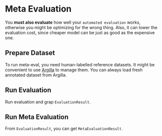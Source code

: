 # Meta Evaluation
You **must also evaluate** how well your `automated evaluation` works, otherwise you might be optimizing for the wrong thing. Also, it can lower the evaluation cost, since cheaper model can be just as good as the expensive one.

## Prepare Dataset
To run meta-eval, you need human-labelled reference datasets. It might be convenient to use [Argilla](https://argilla.io) to manage them. You can always load fresh annotated dataset from Argilla.

## Run Evaluation
Run evaluation and grap `EvaluationResult`.

## Run Meta Evaluation
From `EvaluationResult`, you can get `MetaEvaluationResult`.
